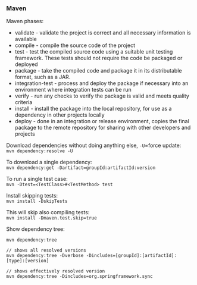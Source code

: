 ### Maven

Maven phases:
- validate - validate the project is correct and all necessary information is available
- compile - compile the source code of the project
- test - test the compiled source code using a suitable unit testing framework. These tests should not require the code be packaged or deployed
- package - take the compiled code and package it in its distributable format, such as a JAR.
- integration-test - process and deploy the package if necessary into an environment where integration tests can be run
- verify - run any checks to verify the package is valid and meets quality criteria
- install - install the package into the local repository, for use as a dependency in other projects locally
- deploy - done in an integration or release environment, copies the final package to the remote repository for sharing with other developers and projects

Download dependencies without doing anything else, `-U`=force update:\
`mvn dependency:resolve -U`

To download a single dependency:\
`mvn dependency:get -Dartifact=groupId:artifactId:version`

To run a single test case:\
`mvn -Dtest=<TestClass>#<TestMethod> test`

Install skipping tests:\
`mvn install -DskipTests`

This will skip also compiling tests:\
`mvn install -Dmaven.test.skip=true`

Show dependency tree:
```
mvn dependency:tree

// shows all resolved versions
mvn dependency:tree -Dverbose -Dincludes=[groupId]:[artifactId]:[type]:[version]

// shows effectively resolved version
mvn dependency:tree -Dincludes=org.springframework.sync
```
